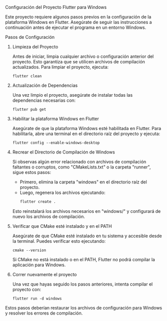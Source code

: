 Configuración del Proyecto Flutter para Windows

Este proyecto requiere algunos pasos previos en la configuración de la plataforma Windows en Flutter. 
Asegúrate de seguir las instrucciones a continuación antes de ejecutar el programa en un entorno Windows.

Pasos de Configuración

1. Limpieza del Proyecto

   Antes de iniciar, limpia cualquier archivo o configuración anterior del proyecto. Esto garantiza que se utilicen 
   archivos de compilación actualizados. Para limpiar el proyecto, ejecuta:

       flutter clean

2. Actualización de Dependencias

   Una vez limpio el proyecto, asegúrate de instalar todas las dependencias necesarias con:

       flutter pub get

3. Habilitar la plataforma Windows en Flutter

   Asegúrate de que la plataforma Windows esté habilitada en Flutter. Para habilitarla, abre una terminal en el 
   directorio raíz del proyecto y ejecuta:

       flutter config --enable-windows-desktop

4. Recrear el Directorio de Compilación de Windows

   Si observas algún error relacionado con archivos de compilación faltantes o corruptos, como "CMakeLists.txt" o 
   la carpeta "runner", sigue estos pasos:

   - Primero, elimina la carpeta "windows" en el directorio raíz del proyecto.
   - Luego, regenera los archivos ejecutando:
		```bash
       flutter create .

   Esto reinstalará los archivos necesarios en "windows/" y configurará de nuevo los archivos de compilación.

5. Verificar que CMake esté instalado y en el PATH

   Asegúrate de que CMake esté instalado en tu sistema y accesible desde la terminal. Puedes verificar esto ejecutando:

       cmake --version

   Si CMake no está instalado o en el PATH, Flutter no podrá compilar la aplicación para Windows.

6. Correr nuevamente el proyecto

   Una vez que hayas seguido los pasos anteriores, intenta compilar el proyecto con:

       flutter run -d windows

Estos pasos deberían restaurar los archivos de configuración para Windows y resolver los errores de compilación.

